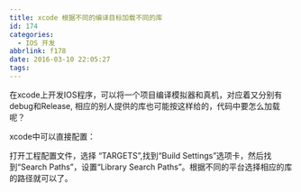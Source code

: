 ```yaml
---
title: xcode 根据不同的编译目标加载不同的库
id: 174
categories:
  - IOS 开发
abbrlink: f178
date: 2016-03-10 22:05:27
tags:
---
```


在xcode上开发IOS程序，可以将一个项目编译模拟器和真机，对应着又分别有debug和Release, 相应的别人提供的库也可能按这样给的，代码中要怎么加载呢？

xcode中可以直接配置：

打开工程配置文件，选择 “TARGETS”,找到“Build Settings”选项卡，然后找到“Search Paths”，设置“Library Search Paths”。根据不同的平台选择相应的库的路径就可以了。